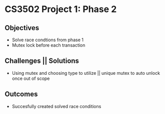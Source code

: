 # CS3502 Project 1: Phase 2

## Objectives
- Solve race condtions from phase 1
- Mutex lock before each transaction

## Challenges || Solutions
- Using mutex and choosing type to utilize || unique mutex to auto unlock once out of scope

## Outcomes
- Succesfully created solved race conditions
